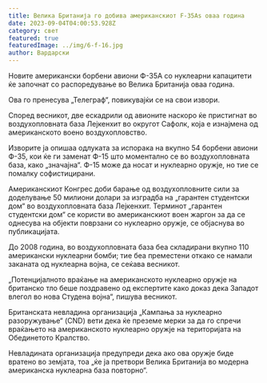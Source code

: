 ```yaml
---
title: Велика Британија го добива американскиот F-35As оваа година
date: 2023-09-04T04:00:53.928Z
category: свет
featured: true
featuredImage: ../img/6-f-16.jpg
author: Вардарски
---
```

Новите американски борбени авиони Ф-35А со нуклеарни капацитети ќе започнат со распоредување во Велика Британија оваа година.

Ова го пренесува „Телеграф“, повикувајќи се на свои извори.

Според весникот, две ескадрили од авионите наскоро ќе пристигнат во воздухопловната база Лејкенхит во округот Сафолк, која е изнајмена од американското воено воздухопловство.

Изворите ја опишаа одлуката за испорака на вкупно 54 борбени авиони Ф-35, кои ќе ги заменат Ф-15 што моментално се во воздухопловната база, како „значајна“. Ф-15 може да носат и нуклеарно оружје, но тие се помалку софистицирани.

Американскиот Конгрес доби барање од воздухопловните сили за доделување 50 милиони долари за изградба на „гарантен студентски дом“ во воздухопловната база Лејкенхит. Терминот „гарантен студентски дом“ се користи во американскиот воен жаргон за да се однесува на објекти поврзани со нуклеарно оружје, се објаснува во публикацијата.

До 2008 година, во воздухопловната база беа складирани вкупно 110 американски нуклеарни бомби; тие беа преместени откако се намали заканата од нуклеарна војна, се сеќава весникот.

„Потенцијалното враќање на американското нуклеарно оружје на британско тло беше поздравено од експертите како доказ дека Западот влегол во нова Студена војна“, пишува весникот.

Британската невладина организација „Кампања за нуклеарно разоружување“ (CND) вети дека ќе преземе мерки за да го спречи враќањето на американското нуклеарно оружје на територијата на Обединетото Кралство.

Невладината организација предупреди дека ако ова оружје биде вратено во земјата, тоа „ќе ја претвори Велика Британија во модерна американска нуклеарна база повторно“.